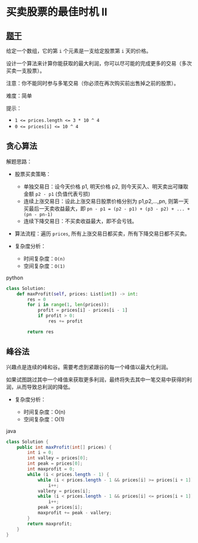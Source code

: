 # 买卖股票的最佳时机 II

## [题干](https://leetcode-cn.com/problems/best-time-to-buy-and-sell-stock-ii/)

给定一个数组，它的第 `i` 个元素是一支给定股票第 `i` 天的价格。

设计一个算法来计算你能获取的最大利润，你可以尽可能的完成更多的交易（多次买卖一支股票）。

注意：你不能同时参与多笔交易（你必须在再次购买前出售掉之前的股票）。

难度：简单

提示：

- `1 <= prices.length <= 3 * 10 ^ 4`
- `0 <= prices[i] <= 10 ^ 4`

## 贪心算法

解题思路：

- 股票买卖策略：

  - 单独交易日：设今天价格 p1, 明天价格 p2, 则今天买入、明天卖出可赚取金额 `p2 - p1` (负值代表亏损)
  - 连续上涨交易日：设此上涨交易日股票价格分别为 p1,p2,...,pn, 则第一天买最后一天卖收益最大，即 `pn - p1 = (p2 - p1) + (p3 - p2) + ... + (pn - pn-1)`
  - 连续下降交易日：不买卖收益最大，即不会亏钱。

- 算法流程：遍历 `prices`, 所有上涨交易日都买卖，所有下降交易日都不买卖。

- 复杂度分析：

  - 时间复杂度：`O(n)`
  - 空间复杂度：`O(1)`

python

```python
class Solution:
    def maxProfit(self, prices: List[int]) -> int:
        res = 0
        for i in range(1, len(prices)):
            profit = prices[i] - prices[i - 1]
            if profit > 0:
                res += profit

        return res
```

## 峰谷法

兴趣点是连续的峰和谷。需要考虑到紧跟谷的每一个峰值以最大化利润。

如果试图跳过其中一个峰值来获取更多利润，最终将失去其中一笔交易中获得的利润，从而导致总利润的降低。

- 复杂度分析：

  - 时间复杂度：O(n)
  - 空间复杂度：O(1)
  
java

```java
class Solution {
    public int maxProfit(int[] prices) {
        int i = 0;
        int valley = prices[0];
        int peak = prices[0];
        int maxprofit = 0;
        while (i < prices.length - 1) {
            while (i < prices.length - 1 && prices[i] >= prices[i + 1])
                i++;
            vallery = prices[i];
            while (i < prices.length - 1 && prices[i] <= prices[i + 1])
                i++;
            peak = prices[i];
            maxprofit += peak - vallery;
        }
        return maxprofit;
    }
}
```

